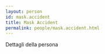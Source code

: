 ```yaml
---
layout: person
id: mask.accident
title: Mask Accident
permalink: people/mask.accident.html
---
```


Dettagli della persona